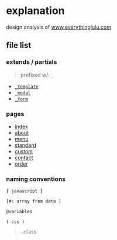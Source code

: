 # explanation

design analysis of www.everythinglulu.com


## file list

### extends / partials 

> prefixed w/: `_`

- [`_template`](_template)
- [`_modal`](_modal)
- [`_form`](_form)

### pages

- [index](index)
- [about](about)
- [menu](menu)
- [standard](standard)
- [custom](custom)
- [contact](contact)
- [order](order)

### naming conventions

`{ javascript }`

`[#: array from data ]`

`@variables`

`( css )`

> `.class`